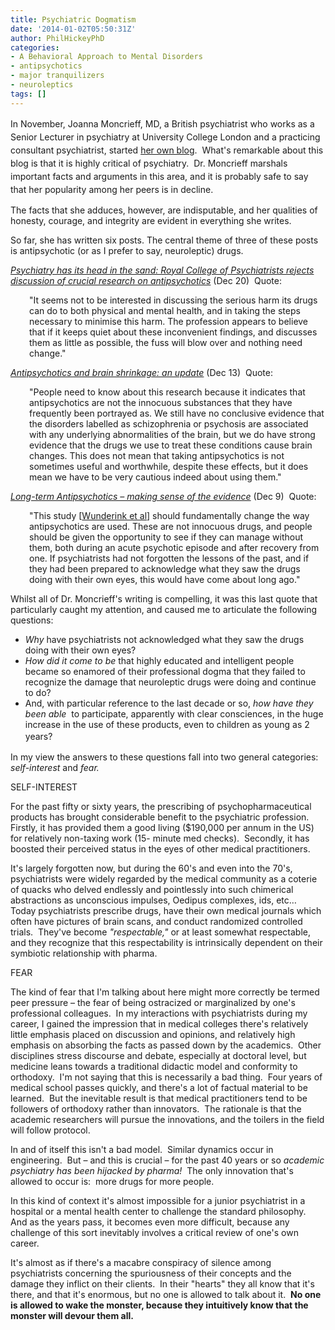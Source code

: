 ```yaml
---
title: Psychiatric Dogmatism
date: '2014-01-02T05:50:31Z'
author: PhilHickeyPhD
categories:
- A Behavioral Approach to Mental Disorders
- antipsychotics
- major tranquilizers
- neuroleptics
tags: []
---
```


<span style="line-height: 1.5em;">In November, Joanna Moncrieff, MD, a British psychiatrist who works as a Senior Lecturer in psychiatry at University College London and a practicing consultant psychiatrist, started <a href="http://joannamoncrieff.com/blog/">her own blog</a>.  What's remarkable about this blog is that it is highly critical of psychiatry.  Dr. Moncrieff marshals important facts and arguments in this area, and it is probably safe to say that her popularity among her peers is in decline.</span>

The facts that she adduces, however, are indisputable, and her qualities of honesty, courage, and integrity are evident in everything she writes.

So far, she has written six posts. The central theme of three of these posts is antipsychotic (or as I prefer to say, neuroleptic) drugs.

<a href="http://joannamoncrieff.com/2013/12/20/psychiatry-has-its-heads-in-the-sand-royal-college-of-psychiatrist-rejects-discussion-of-crucial-research-on-antipsychotics/"><i>Psychiatry has its head in the sand: Royal College of Psychiatrists rejects discussion of crucial research on antipsychotics</i></a> (Dec 20)  Quote:
<p style="padding-left: 30px;">"It seems not to be interested in discussing the serious harm its drugs can do to both physical and mental health, and in taking the steps necessary to minimise this harm. The profession appears to believe that if it keeps quiet about these inconvenient findings, and discusses them as little as possible, the fuss will blow over and nothing need change."<i> </i></p>
<a href="http://joannamoncrieff.com/2013/12/13/antipsychotics-and-brain-shrinkage-an-update/"><i>Antipsychotics and brain shrinkage: an update</i></a> (Dec 13)  Quote:
<p style="padding-left: 30px;">"People need to know about this research because it indicates that antipsychotics are not the innocuous substances that they have frequently been portrayed as. We still have no conclusive evidence that the disorders labelled as schizophrenia or psychosis are associated with any underlying abnormalities of the brain, but we do have strong evidence that the drugs we use to treat these conditions cause brain changes. This does not mean that taking antipsychotics is not sometimes useful and worthwhile, despite these effects, but it does mean we have to be very cautious indeed about using them."</p>
<a href="http://joannamoncrieff.com/2013/12/09/long-term-antipsychotics-making-sense-of-the-evidence/"><i>Long-term Antipsychotics – making sense of the evidence</i></a> (Dec 9)  Quote:
<p style="padding-left: 30px;">"This study [<a href="http://www.ncbi.nlm.nih.gov/pubmed/23824214">Wunderink et al</a>] should fundamentally change the way antipsychotics are used. These are not innocuous drugs, and people should be given the opportunity to see if they can manage without them, both during an acute psychotic episode and after recovery from one. If psychiatrists had not forgotten the lessons of the past, and if they had been prepared to acknowledge what they saw the drugs doing with their own eyes, this would have come about long ago."</p>
Whilst all of Dr. Moncrieff's writing is compelling, it was this last quote that particularly caught my attention, and caused me to articulate the following questions:
<ul>
	<li><i>Why</i> have psychiatrists not acknowledged what they saw the drugs doing with their own eyes?</li>
	<li><i>How did it come to be </i>that highly educated and intelligent people became so enamored of their professional dogma that they failed to recognize the damage that neuroleptic drugs were doing and continue to do?</li>
	<li>And, with particular reference to the last decade or so, <i>how have they been able </i> to participate, apparently with clear consciences, in the huge increase in the use of these products, even to children as young as 2 years?<span style="line-height: 1.5em;"> </span></li>
</ul>
In my view the answers to these questions fall into two general categories:  <i>self-interest</i> and <i>fear.</i>

SELF-INTEREST

For the past fifty or sixty years, the prescribing of psychopharmaceutical products has brought considerable benefit to the psychiatric profession.  Firstly, it has provided them a good living ($190,000 per annum in the US) for relatively non-taxing work (15- minute med checks).  Secondly, it has boosted their perceived status in the eyes of other medical practitioners.

It's largely forgotten now, but during the 60's and even into the 70's, psychiatrists were widely regarded by the medical community as a coterie of quacks who delved endlessly and pointlessly into such chimerical abstractions as unconscious impulses, Oedipus complexes, ids, etc…  Today psychiatrists prescribe drugs, have their own medical journals which often have pictures of brain scans, and conduct randomized controlled trials.  They've become <i>"respectable,"</i> or at least somewhat respectable, and they recognize that this respectability is intrinsically dependent on their symbiotic relationship with pharma.

FEAR

The kind of fear that I'm talking about here might more correctly be termed peer pressure – the fear of being ostracized or marginalized by one's professional colleagues.  In my interactions with psychiatrists during my career, I gained the impression that in medical colleges there's relatively little emphasis placed on discussion and opinions, and relatively high emphasis on absorbing the facts as passed down by the academics.  Other disciplines stress discourse and debate, especially at doctoral level, but medicine leans towards a traditional didactic model and conformity to orthodoxy.  I'm not saying that this is necessarily a bad thing.  Four years of medical school passes quickly, and there's a lot of factual material to be learned.  But the inevitable result is that medical practitioners tend to be followers of orthodoxy rather than innovators.  The rationale is that the academic researchers will pursue the innovations, and the toilers in the field will follow protocol.

In and of itself this isn't a bad model.  Similar dynamics occur in engineering.  But – and this is crucial – for the past 40 years or so <em>academic psychiatry has been hijacked by pharma!</em>  The only innovation that's allowed to occur is:  more drugs for more people.

In this kind of context it's almost impossible for a junior psychiatrist in a hospital or a mental health center to challenge the standard philosophy.  And as the years pass, it becomes even more difficult, because any challenge of this sort inevitably involves a critical review of one's own career.

It's almost as if there's a macabre conspiracy of silence among psychiatrists concerning the spuriousness of their concepts and the damage they inflict on their clients.  In their "hearts" they all know that it's there, and that it's enormous, but no one is allowed to talk about it.  <strong>No one is allowed to wake the monster, because they intuitively know that the monster will devour them all.</strong>

&nbsp;